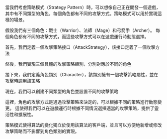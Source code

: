 ﻿當我們考慮策略模式（Strategy Pattern）時，可以想像自己正在開發一個遊戲，其中有不同類型的角色，每個角色都有不同的攻擊方式。策略模式可以用於實現這樣的場景。

假設我們有三個角色：戰士（Warrior）、法師（Mage）和弓箭手（Archer）。
每個角色都有不同的攻擊方式，而這些攻擊方式可以在遊戲運行時動態選擇。

首先，我們定義一個攻擊策略接口（AttackStrategy），該接口定義了一個攻擊方法

然後，我們實現三個具體的攻擊策略類別，分別對應於不同的角色

接下來，我們定義角色類別（Character），該類別擁有一個攻擊策略屬性，並在攻擊時調用該策略

現在，我們可以創建不同類型的角色並設置不同的攻擊策略

這裡，角色的攻擊方式是通過攻擊策略來決定的，可以根據不同的策略進行動態變更。
這使得我們可以在遊戲運行時根據不同情況選擇適當的攻擊策略，提供了靈活性和擴展性。

策略模式使得算法的變化獨立於使用該算法的客戶端，並且可以方便地新增或修改攻擊策略而不影響到角色類別的實現。